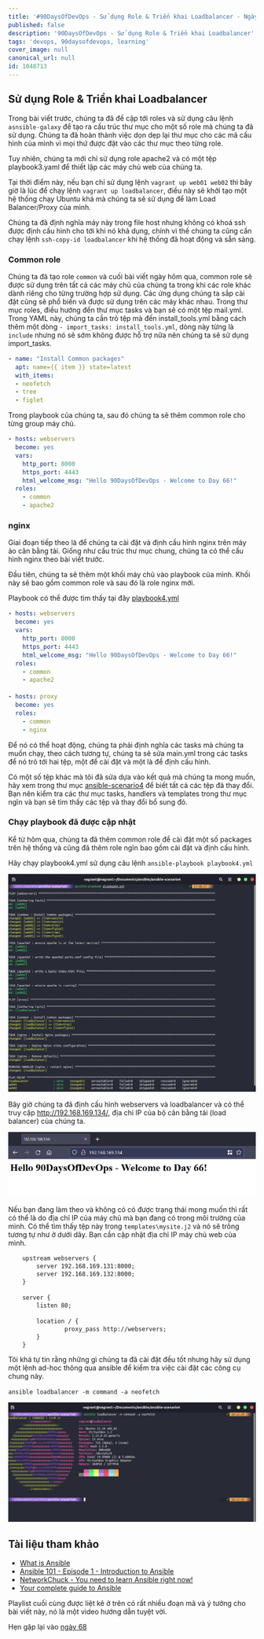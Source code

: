 ```yaml
---
title: '#90DaysOfDevOps - Sử dụng Role & Triển khai Loadbalancer - Ngày 67'
published: false
description: '90DaysOfDevOps - Sử dụng Role & Triển khai Loadbalancer'
tags: 'devops, 90daysofdevops, learning'
cover_image: null
canonical_url: null
id: 1048713
---
```


## Sử dụng Role & Triển khai Loadbalancer

Trong bài viết trước, chúng ta đã đề cập tới roles và sử dụng câu lệnh `asnsible-galaxy` để tạo ra cấu trúc thư mục cho một số role mà chúng ta đã sử dụng. Chúng ta đã hoàn thành việc dọn dẹp lại thư mục cho các mã cấu hình của mình vì mọi thứ được đặt vào các thư mục theo từng role.

Tuy nhiên, chúng ta mới chỉ sử dụng role apache2 và có một tệp playbook3.yaml để thiết lập các máy chủ web của chúng ta.

Tại thời điểm này, nếu bạn chỉ sử dụng lệnh `vagrant up web01 web02` thì bây giờ là lúc để chạy lệnh `vagrant up loadbalancer`, điều này sẽ khởi tạo một hệ thống chạy Ubuntu khá mà chúng ta sẽ sử dụng để làm Load Balancer/Proxy của mình.

Chúng ta đã định nghĩa máy này trong file host nhưng không có khoá ssh được định cấu hình cho tới khi nó khả dụng, chính vì thế chúng ta cũng cần chạy lệnh `ssh-copy-id loadbalancer` khi hệ thống đã hoạt động và sẵn sàng.

### Common role

Chúng ta đã tạo role `common` và cuối bài viết ngày hôm qua, common role sẽ được sử dụng trên tất cả các máy chủ của chúng ta trong khi các role khác dành riêng cho từng trường hợp sử dụng. Các ứng dụng chúng ta sắp cài đặt cũng sẽ phổ biến và được sử dụng trên các máy khác nhau. Trong thư mục roles, điều hướng đến thư mục tasks và bạn sẽ có một tệp mail.yml. Trong YAML này, chúng ta cần trỏ tệp mà đến install_tools.yml bằng cách thêm một dòng `- import_tasks: install_tools.yml`, dòng này từng là `include` nhưng nó sẽ sớm không được hỗ trợ nữa nên chúng ta sẽ sử dụng import_tasks.

```Yaml
- name: "Install Common packages"
  apt: name={{ item }} state=latest
  with_items:
  - neofetch
  - tree
  - figlet
```
Trong playbook của chúng ta, sau đó chúng ta sẽ thêm common role cho từng group máy chủ.

```Yaml
- hosts: webservers
  become: yes
  vars:
    http_port: 8000
    https_port: 4443
    html_welcome_msg: "Hello 90DaysOfDevOps - Welcome to Day 66!"
  roles:
    - common
    - apache2
```

### nginx

Giai đoạn tiếp theo là để chúng ta cài đặt và định cấu hình nginx trên máy ảo cân bằng tải. Giống như cấu trúc thư mục chung, chúng ta có thể cấu hình nginx theo bài viết trước.

Đầu tiên, chúng ta sẽ thêm một khối máy chủ vào playbook của mình. Khối này sẽ bao gồm common role và sau đó là role nginx mới.

Playbook có thể được tìm thấy tại đây [playbook4.yml](../../Days/Configmgmt/ansible-scenario4/playbook4.yml)

```Yaml
- hosts: webservers
  become: yes
  vars:
    http_port: 8000
    https_port: 4443
    html_welcome_msg: "Hello 90DaysOfDevOps - Welcome to Day 66!"
  roles:
    - common
    - apache2

- hosts: proxy
  become: yes
  roles:
    - common
    - nginx
```

Để nó có thể hoạt động, chúng ta phải định nghĩa các tasks mà chúng ta muốn chạy, theo cách tương tự, chúng ta sẽ sửa main.yml trong các tasks để nó trỏ tới hai tệp, một để cài đặt và một là để định cấu hình.

Có một số tệp khác mà tôi đã sửa dựa vào kết quả mà chúng ta mong muốn, hãy xem trong thư mục [ansible-scenario4](../../Days/Configmgmt/ansible-scenario4) để biết tất cả các tệp đã thay đổi. Bạn nên kiểm tra các thư mục tasks, handlers và templates trong thư mục ngĩn và bạn sẽ tìm thấy các tệp và thay đổi bổ sung đó.

### Chạy playbook đã được cập nhật

Kể từ hôm qua, chúng ta đã thêm common role để cài đặt một số packages trên hệ thống và cũng đã thêm role ngĩn bao gồm cài đặt và định cấu hình.

Hãy chạy playbook4.yml sử dụng câu lệnh `ansible-playbook playbook4.yml`

![](../../Days/Images/Day67_config1.png)

Bây giờ chúng ta đã định cấu hình webservers và loadbalancer và có thể truy cập http://192.168.169.134/, địa chỉ IP của bộ cân bằng tải (load balancer) của chúng ta.

![](../../Days/Images/Day67_config2.png)

Nếu bạn đang làm theo và không có có được trạng thái mong muốn thì rất có thể là do địa chỉ IP của máy chủ mà bạn đang có trong môi trường của mình. Có thể tìm thấy tệp này trong `templates\mysite.j2` và nó sẽ trông tương tự như ở dưới dây. Bạn cần cập nhật địa chỉ IP máy chủ web của mình.

```J2
    upstream webservers {
        server 192.168.169.131:8000;
        server 192.168.169.132:8000;
    }

    server {
        listen 80;

        location / {
                proxy_pass http://webservers;
        }
    }
```

Tôi khá tự tin rằng những gì chúng ta đã cài đặt đều tốt nhưng hãy sử dụng một lệnh ad-hoc thông qua ansible để kiểm tra việc cài đặt các công cụ chung này.

`ansible loadbalancer -m command -a neofetch`

![](../../Days/Images/Day67_config3.png)

## Tài liệu tham khảo

- [What is Ansible](https://www.youtube.com/watch?v=1id6ERvfozo)
- [Ansible 101 - Episode 1 - Introduction to Ansible](https://www.youtube.com/watch?v=goclfp6a2IQ)
- [NetworkChuck - You need to learn Ansible right now!](https://www.youtube.com/watch?v=5hycyr-8EKs&t=955s)
- [Your complete guide to Ansible](https://www.youtube.com/playlist?list=PLnFWJCugpwfzTlIJ-JtuATD2MBBD7_m3u)

Playlist cuối cùng được liệt kê ở trên có rất nhiều đoạn mã và ý tưởng cho bài viết này, nó là một video hướng dẫn tuyệt vời.

Hẹn gặp lại vào [ngày 68](day68.md)
